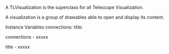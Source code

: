 A TLVisualization is the superclass for all Telescope Visualization.

A visualization is a group of drawables able to open and display its content.

Instance Variables
	connections:		<Object>
	title:		<Object>

connections
	- xxxxx

title
	- xxxxx
